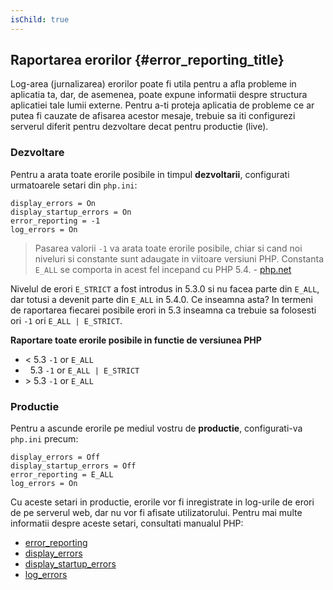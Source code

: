 ```yaml
---
isChild: true
---
```


## Raportarea erorilor {#error_reporting_title}

Log-area (jurnalizarea) erorilor poate fi utila pentru a afla probleme in aplicatia ta, dar, de asemenea,
poate expune informatii despre structura aplicatiei tale lumii externe.
Pentru a-ti proteja aplicatia de probleme ce ar putea fi cauzate de afisarea acestor mesaje,
trebuie sa iti configurezi serverul diferit pentru dezvoltare decat pentru productie (live).

### Dezvoltare
Pentru a arata toate erorile posibile in timpul <strong>dezvoltarii</strong>,
configurati urmatoarele setari din `php.ini`:

    display_errors = On
    display_startup_errors = On
    error_reporting = -1
    log_errors = On


> Pasarea valorii `-1` va arata toate erorile posibile, chiar si cand noi niveluri
si constante sunt adaugate in viitoare versiuni PHP. Constanta `E_ALL` se comporta
in acest fel incepand cu PHP 5.4. - [php.net](http://php.net/manual/function.error-reporting.php)

Nivelul de erori `E_STRICT` a fost introdus in 5.3.0 si nu facea parte din
`E_ALL`, dar totusi a devenit parte din `E_ALL` in 5.4.0. Ce inseamna asta?
In termeni de raportarea fiecarei posibile erori in 5.3 inseamna ca trebuie
sa folosesti ori `-1` ori `E_ALL | E_STRICT`.


**Raportare toate erorile posibile in functie de versiunea PHP**

* &lt; 5.3 `-1` or `E_ALL`
* &nbsp; 5.3 `-1` or `E_ALL | E_STRICT`
* &gt; 5.3 `-1` or `E_ALL`

### Productie

Pentru a ascunde erorile pe mediul vostru de <strong>productie</strong>, configurati-va `php.ini`
precum:

    display_errors = Off
    display_startup_errors = Off
    error_reporting = E_ALL
    log_errors = On

Cu aceste setari in productie, erorile vor fi inregistrate in log-urile de erori de pe serverul web,
dar nu vor fi afisate utilizatorului. Pentru mai multe informatii despre
aceste setari, consultati manualul PHP:

* [error_reporting](http://php.net/manual/errorfunc.configuration.php#ini.error-reporting)
* [display_errors](http://php.net/manual/errorfunc.configuration.php#ini.display-errors)
* [display_startup_errors](http://php.net/manual/errorfunc.configuration.php#ini.display-startup-errors)
* [log_errors](http://php.net/manual/errorfunc.configuration.php#ini.log-errors)
